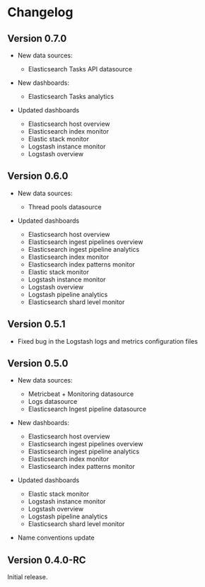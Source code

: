 # Changelog

## Version 0.7.0
- New data sources:
    * Elasticsearch Tasks API datasource

- New dashboards:
    * Elasticsearch Tasks analytics
  
- Updated dashboards
    * Elasticsearch host overview
    * Elasticsearch index monitor
    * Elastic stack monitor
    * Logstash instance monitor
    * Logstash overview
  
## Version 0.6.0
- New data sources:
    * Thread pools datasource

- Updated dashboards
    * Elasticsearch host overview
    * Elasticsearch ingest pipelines overview
    * Elasticsearch ingest pipeline analytics
    * Elasticsearch index monitor
    * Elasticsearch index patterns monitor
    * Elastic stack monitor
    * Logstash instance monitor
    * Logstash overview
    * Logstash pipeline analytics
    * Elasticsearch shard level monitor

## Version 0.5.1
- Fixed bug in the Logstash logs and metrics configuration files


## Version 0.5.0
- New data sources:
    * Metricbeat + Monitoring datasource
    * Logs datasource
    * Elasticsearch Ingest pipeline datasource

- New dashboards:
    * Elasticsearch host overview
    * Elasticsearch ingest pipelines overview
    * Elasticsearch ingest pipeline analytics
    * Elasticsearch index monitor
    * Elasticsearch index patterns monitor

- Updated dashboards
    * Elastic stack monitor
    * Logstash instance monitor
    * Logstash overview
    * Logstash pipeline analytics
    * Elasticsearch shard level monitor


- Name conventions update


## Version 0.4.0-RC

Initial release.